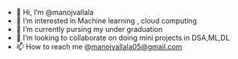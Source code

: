 - 👋 Hi, I’m @manojvallala
- 👀 I’m interested in Machine learning , cloud computing 
- 🌱 I’m currently pursing my under graduation
- 💞️ I’m looking to collaborate on doing mini projects in DSA,ML,DL
- 📫 How to reach me @manojvallala05@gmail.com


<!---
manojvallala/manojvallala is a ✨ special ✨ repository because its `README.md` (this file) appears on your GitHub profile.
You can click the Preview link to take a look at your changes.
--->
